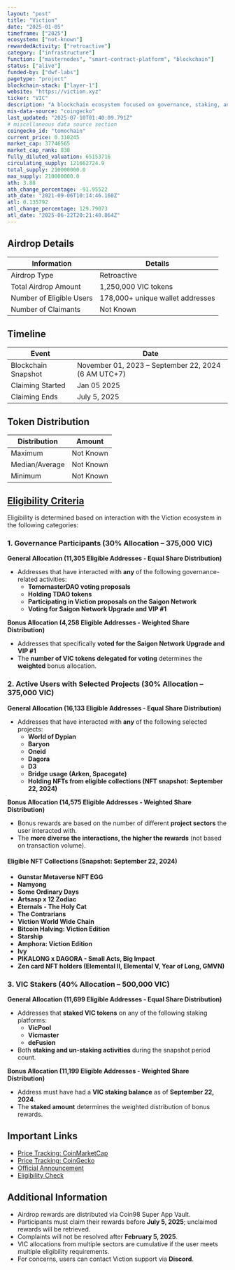 ```yaml
---
layout: "post"
title: "Viction"
date: "2025-01-05"
timeframe: ["2025"]
ecosystem: ["not-known"]
rewardedActivity: ["retroactive"]
category: ["infrastructure"]
function: ["masternodes", "smart-contract-platform", "blockchain"]
status: ["alive"]
funded-by: ["dwf-labs"]
pagetype: "project"
blockchain-stack: ["layer-1"]
website: "https://viction.xyz"
ticker: "VIC"
description: "A blockchain ecosystem focused on governance, staking, and active user engagement."
mis-data-source: "coingecko"
last_updated: "2025-07-10T01:40:09.791Z"
# miscellaneous data source section
coingecko_id: "tomochain"
current_price: 0.310245
market_cap: 37746565
market_cap_rank: 838
fully_diluted_valuation: 65153716
circulating_supply: 121662724.9
total_supply: 210000000.0
max_supply: 210000000.0
ath: 3.88
ath_change_percentage: -91.95522
ath_date: "2021-09-06T10:14:46.160Z"
atl: 0.135792
atl_change_percentage: 129.79073
atl_date: "2025-06-22T20:21:40.864Z"
---
```


## Airdrop Details

| Information              | Details                          |
| ------------------------ | -------------------------------- |
| Airdrop Type             | Retroactive                      |
| Total Airdrop Amount     | 1,250,000 VIC tokens             |
| Number of Eligible Users | 178,000+ unique wallet addresses |
| Number of Claimants      | Not Known                        |

## Timeline

| Event               | Date                                                |
| ------------------- | --------------------------------------------------- |
| Blockchain Snapshot | November 01, 2023 – September 22, 2024 (6 AM UTC+7) |
| Claiming Started    | Jan 05 2025                                         |
| Claiming Ends       | July 5, 2025                                        |

## Token Distribution

| Distribution   | Amount    |
| -------------- | --------- |
| Maximum        | Not Known |
| Median/Average | Not Known |
| Minimum        | Not Known |

## [Eligibility Criteria](https://blog.viction.xyz/viction-retrodrop-season-1-by-the-community-for-the-community-2/)

Eligibility is determined based on interaction with the Viction ecosystem in the following categories:

### **1. Governance Participants (30% Allocation – 375,000 VIC)**

**General Allocation (11,305 Eligible Addresses - Equal Share Distribution)**

- Addresses that have interacted with **any** of the following governance-related activities:
  - **TomomasterDAO voting proposals**
  - **Holding TDAO tokens**
  - **Participating in Viction proposals on the Saigon Network**
  - **Voting for Saigon Network Upgrade and VIP #1**

**Bonus Allocation (4,258 Eligible Addresses - Weighted Share Distribution)**

- Addresses that specifically **voted for the Saigon Network Upgrade and VIP #1**
- The **number of VIC tokens delegated for voting** determines the **weighted** bonus allocation.

### **2. Active Users with Selected Projects (30% Allocation – 375,000 VIC)**

**General Allocation (16,133 Eligible Addresses - Equal Share Distribution)**

- Addresses that have interacted with **any** of the following selected projects:
  - **World of Dypian**
  - **Baryon**
  - **Oneid**
  - **Dagora**
  - **D3**
  - **Bridge usage (Arken, Spacegate)**
  - **Holding NFTs from eligible collections (NFT snapshot: September 22, 2024)**

**Bonus Allocation (14,575 Eligible Addresses - Weighted Share Distribution)**

- Bonus rewards are based on the number of different **project sectors** the user interacted with.
- The **more diverse the interactions, the higher the rewards** (not based on transaction volume).

#### **Eligible NFT Collections (Snapshot: September 22, 2024)**

- **Gunstar Metaverse NFT EGG**
- **Namyong**
- **Some Ordinary Days**
- **Artsasp x 12 Zodiac**
- **Eternals - The Holy Cat**
- **The Contrarians**
- **Viction World Wide Chain**
- **Bitcoin Halving: Viction Edition**
- **Starship**
- **Amphora: Viction Edition**
- **Ivy**
- **PIKALONG x DAGORA - Small Acts, Big Impact**
- **Zen card NFT holders (Elemental II, Elemental V, Year of Long, GMVN)**

### **3. VIC Stakers (40% Allocation – 500,000 VIC)**

**General Allocation (11,699 Eligible Addresses - Equal Share Distribution)**

- Addresses that **staked VIC tokens** on any of the following staking platforms:
  - **VicPool**
  - **Vicmaster**
  - **deFusion**
- Both **staking and un-staking activities** during the snapshot period count.

**Bonus Allocation (11,199 Eligible Addresses - Weighted Share Distribution)**

- Address must have had a **VIC staking balance** as of **September 22, 2024**.
- The **staked amount** determines the weighted distribution of bonus rewards.

## Important Links

- [Price Tracking: CoinMarketCap](https://coinmarketcap.com/currencies/viction)
- [Price Tracking: CoinGecko](https://www.coingecko.com/en/coins/viction)
- [Official Announcement](https://blog.viction.xyz/viction-retrodrop-season-1-by-the-community-for-the-community-2/)
- [Eligibility Check](https://retrodrop.viction.xyz)

## Additional Information

- Airdrop rewards are distributed via Coin98 Super App Vault.
- Participants must claim their rewards before **July 5, 2025**; unclaimed rewards will be retrieved.
- Complaints will not be resolved after **February 5, 2025**.
- VIC allocations from multiple sectors are cumulative if the user meets multiple eligibility requirements.
- For concerns, users can contact Viction support via **Discord**.